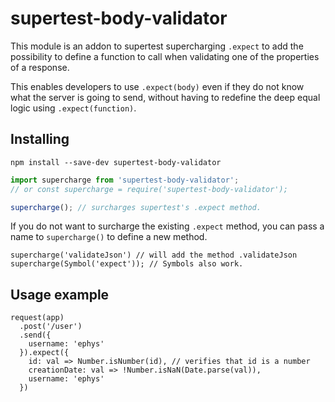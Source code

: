 # supertest-body-validator

This module is an addon to supertest supercharging `.expect` to add the possibility to define a function to call 
when validating one of the properties of a response. 

This enables developers to use `.expect(body)` even if they do not know what the server is going to send, 
without having to redefine the deep equal logic using `.expect(function)`.

## Installing

`npm install --save-dev supertest-body-validator`

```javascript
import supercharge from 'supertest-body-validator';
// or const supercharge = require('supertest-body-validator');

supercharge(); // surcharges supertest's .expect method.
```

If you do not want to surcharge the existing `.expect` method, you can pass a name to `supercharge()` to define a new
method.

```
supercharge('validateJson') // will add the method .validateJson
supercharge(Symbol('expect')); // Symbols also work.
```

## Usage example

```
request(app)
  .post('/user')
  .send({
    username: 'ephys'
  }).expect({
    id: val => Number.isNumber(id), // verifies that id is a number
    creationDate: val => !Number.isNaN(Date.parse(val)),
    username: 'ephys'
  })
```
